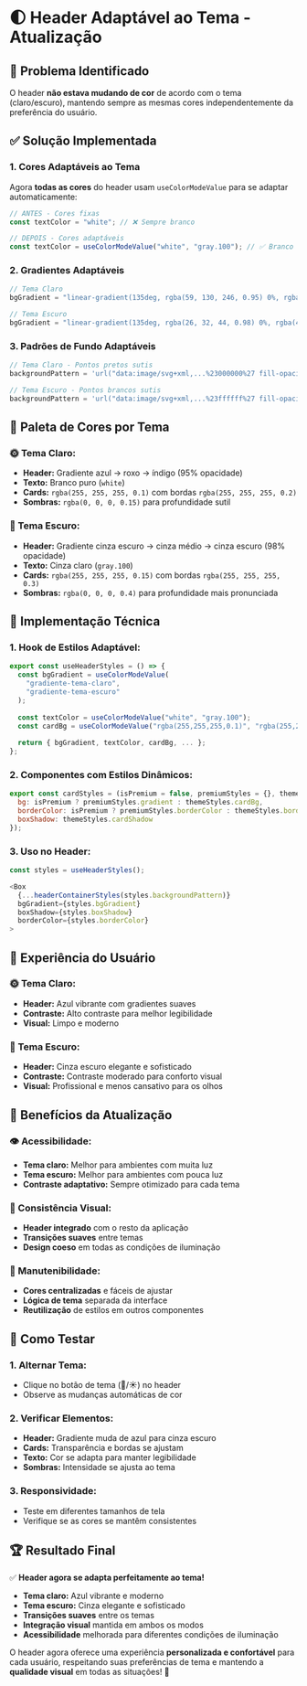# 🌓 Header Adaptável ao Tema - Atualização

## 🎯 **Problema Identificado**

O header **não estava mudando de cor** de acordo com o tema (claro/escuro), mantendo sempre as mesmas cores independentemente da preferência do usuário.

## ✅ **Solução Implementada**

### **1. Cores Adaptáveis ao Tema**
Agora **todas as cores** do header usam `useColorModeValue` para se adaptar automaticamente:

```javascript
// ANTES - Cores fixas
const textColor = "white"; // ❌ Sempre branco

// DEPOIS - Cores adaptáveis
const textColor = useColorModeValue("white", "gray.100"); // ✅ Branco no tema claro, cinza no escuro
```

### **2. Gradientes Adaptáveis**
```javascript
// Tema Claro
bgGradient = "linear-gradient(135deg, rgba(59, 130, 246, 0.95) 0%, rgba(147, 51, 234, 0.95) 50%, rgba(79, 70, 229, 0.95) 100%)"

// Tema Escuro  
bgGradient = "linear-gradient(135deg, rgba(26, 32, 44, 0.98) 0%, rgba(45, 55, 72, 0.98) 50%, rgba(26, 32, 44, 0.98) 100%)"
```

### **3. Padrões de Fundo Adaptáveis**
```javascript
// Tema Claro - Pontos pretos sutis
backgroundPattern = 'url("data:image/svg+xml,...%23000000%27 fill-opacity=%270.03%27...")'

// Tema Escuro - Pontos brancos sutis  
backgroundPattern = 'url("data:image/svg+xml,...%23ffffff%27 fill-opacity=%270.05%27...")'
```

## 🎨 **Paleta de Cores por Tema**

### **🌞 Tema Claro:**
- **Header:** Gradiente azul → roxo → índigo (95% opacidade)
- **Texto:** Branco puro (`white`)
- **Cards:** `rgba(255, 255, 255, 0.1)` com bordas `rgba(255, 255, 255, 0.2)`
- **Sombras:** `rgba(0, 0, 0, 0.15)` para profundidade sutil

### **🌙 Tema Escuro:**
- **Header:** Gradiente cinza escuro → cinza médio → cinza escuro (98% opacidade)
- **Texto:** Cinza claro (`gray.100`)
- **Cards:** `rgba(255, 255, 255, 0.15)` com bordas `rgba(255, 255, 255, 0.3)`
- **Sombras:** `rgba(0, 0, 0, 0.4)` para profundidade mais pronunciada

## 🔧 **Implementação Técnica**

### **1. Hook de Estilos Adaptável:**
```javascript
export const useHeaderStyles = () => {
  const bgGradient = useColorModeValue(
    "gradiente-tema-claro",
    "gradiente-tema-escuro"
  );
  
  const textColor = useColorModeValue("white", "gray.100");
  const cardBg = useColorModeValue("rgba(255,255,255,0.1)", "rgba(255,255,255,0.15)");
  
  return { bgGradient, textColor, cardBg, ... };
};
```

### **2. Componentes com Estilos Dinâmicos:**
```javascript
export const cardStyles = (isPremium = false, premiumStyles = {}, themeStyles = {}) => ({
  bg: isPremium ? premiumStyles.gradient : themeStyles.cardBg,
  borderColor: isPremium ? premiumStyles.borderColor : themeStyles.borderColor,
  boxShadow: themeStyles.cardShadow
});
```

### **3. Uso no Header:**
```javascript
const styles = useHeaderStyles();

<Box
  {...headerContainerStyles(styles.backgroundPattern)}
  bgGradient={styles.bgGradient}
  boxShadow={styles.boxShadow}
  borderColor={styles.borderColor}
>
```

## 📱 **Experiência do Usuário**

### **🌞 Tema Claro:**
- **Header:** Azul vibrante com gradientes suaves
- **Contraste:** Alto contraste para melhor legibilidade
- **Visual:** Limpo e moderno

### **🌙 Tema Escuro:**
- **Header:** Cinza escuro elegante e sofisticado
- **Contraste:** Contraste moderado para conforto visual
- **Visual:** Profissional e menos cansativo para os olhos

## 🎯 **Benefícios da Atualização**

### **👁️ Acessibilidade:**
- **Tema claro:** Melhor para ambientes com muita luz
- **Tema escuro:** Melhor para ambientes com pouca luz
- **Contraste adaptativo:** Sempre otimizado para cada tema

### **🎨 Consistência Visual:**
- **Header integrado** com o resto da aplicação
- **Transições suaves** entre temas
- **Design coeso** em todas as condições de iluminação

### **🔧 Manutenibilidade:**
- **Cores centralizadas** e fáceis de ajustar
- **Lógica de tema** separada da interface
- **Reutilização** de estilos em outros componentes

## 🚀 **Como Testar**

### **1. Alternar Tema:**
- Clique no botão de tema (🌙/☀️) no header
- Observe as mudanças automáticas de cor

### **2. Verificar Elementos:**
- **Header:** Gradiente muda de azul para cinza escuro
- **Cards:** Transparência e bordas se ajustam
- **Texto:** Cor se adapta para manter legibilidade
- **Sombras:** Intensidade se ajusta ao tema

### **3. Responsividade:**
- Teste em diferentes tamanhos de tela
- Verifique se as cores se mantêm consistentes

## 🏆 **Resultado Final**

✅ **Header agora se adapta perfeitamente ao tema!**

- **Tema claro:** Azul vibrante e moderno
- **Tema escuro:** Cinza elegante e sofisticado
- **Transições suaves** entre os temas
- **Integração visual** mantida em ambos os modos
- **Acessibilidade** melhorada para diferentes condições de iluminação

O header agora oferece uma experiência **personalizada e confortável** para cada usuário, respeitando suas preferências de tema e mantendo a **qualidade visual** em todas as situações! 🎉
